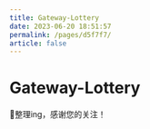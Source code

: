 ```yaml
---
title: Gateway-Lottery
date: 2023-06-20 18:51:57
permalink: /pages/d5f7f7/
article: false
---
```

# Gateway-Lottery

🚀整理ing，感谢您的关注！

